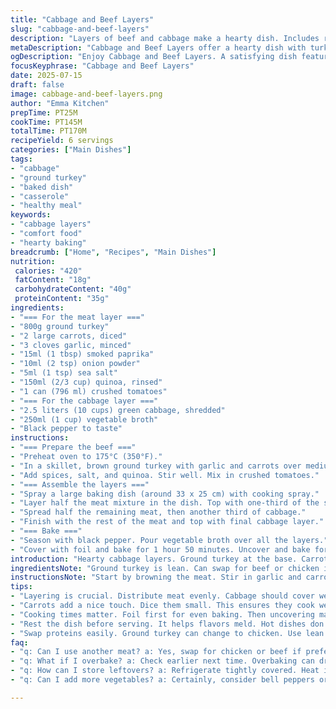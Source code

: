 ```yaml
---
title: "Cabbage and Beef Layers"
slug: "cabbage-and-beef-layers"
description: "Layers of beef and cabbage make a hearty dish. Includes rice and tomatoes for more texture. Cooking takes a while but it's mostly hands-off. Meat mixture, rice, and tomato chunks layered with cabbage. Bake covered, then uncovered for browning."
metaDescription: "Cabbage and Beef Layers offer a hearty dish with turkey, quinoa, and tomatoes. A comforting meal made with layers of goodness and baked to perfection."
ogDescription: "Enjoy Cabbage and Beef Layers. A satisfying dish featuring ground turkey, layered with quinoa, tomatoes, and tender cabbage. Perfect for family dinners."
focusKeyphrase: "Cabbage and Beef Layers"
date: 2025-07-15
draft: false
image: cabbage-and-beef-layers.png
author: "Emma Kitchen"
prepTime: PT25M
cookTime: PT145M
totalTime: PT170M
recipeYield: 6 servings
categories: ["Main Dishes"]
tags:
- "cabbage"
- "ground turkey"
- "baked dish"
- "casserole"
- "healthy meal"
keywords:
- "cabbage layers"
- "comfort food"
- "hearty baking"
breadcrumb: ["Home", "Recipes", "Main Dishes"]
nutrition: 
 calories: "420"
 fatContent: "18g"
 carbohydrateContent: "40g"
 proteinContent: "35g"
ingredients:
- "=== For the meat layer ==="
- "800g ground turkey"
- "2 large carrots, diced"
- "3 cloves garlic, minced"
- "15ml (1 tbsp) smoked paprika"
- "10ml (2 tsp) onion powder"
- "5ml (1 tsp) sea salt"
- "150ml (2/3 cup) quinoa, rinsed"
- "1 can (796 ml) crushed tomatoes"
- "=== For the cabbage layer ==="
- "2.5 liters (10 cups) green cabbage, shredded"
- "250ml (1 cup) vegetable broth"
- "Black pepper to taste"
instructions:
- "=== Prepare the beef ==="
- "Preheat oven to 175°C (350°F)."
- "In a skillet, brown ground turkey with garlic and carrots over medium heat."
- "Add spices, salt, and quinoa. Stir well. Mix in crushed tomatoes."
- "=== Assemble the layers ==="
- "Spray a large baking dish (around 33 x 25 cm) with cooking spray."
- "Layer half the meat mixture in the dish. Top with one-third of the shredded cabbage."
- "Spread half the remaining meat, then another third of cabbage."
- "Finish with the rest of the meat and top with final cabbage layer."
- "=== Bake ==="
- "Season with black pepper. Pour vegetable broth over all the layers."
- "Cover with foil and bake for 1 hour 50 minutes. Uncover and bake for additional 30 minutes."
introduction: "Hearty cabbage layers. Ground turkey at the base. Carrots add sweetness. Cabbage holds everything. Easy layering. Takes some time to bake. Flavor deepens as it cooks. Broth adds moisture. Great for dinner."
ingredientsNote: "Ground turkey is lean. Can swap for beef or chicken if needed. Quinoa serves as great filler. Rinsing quinoa is key. Shredded cabbage can be tough. Use fresh for best results. Cabbage will soften in baking. Season layers well to balance."
instructionsNote: "Start by browning the meat. Stir in garlic and carrots. Mix in quinoa next. Add crushed tomatoes. Layer carefully in the baking dish. Cover for the first part. Uncover to brown the top layer. Let it rest before serving. It will be hot!"
tips:
- "Layering is crucial. Distribute meat evenly. Cabbage should cover well. Don’t rush. Let the layers sit. Broth will add moisture. Avoid dry spots. Broth is key for flavor too. Consider using more broth based on taste."
- "Carrots add a nice touch. Dice them small. This ensures they cook well. Sweetness balances the savory. Fresh ingredients really matter. Use seasonal cabbage. Older cabbage can be tougher."
- "Cooking times matter. Foil first for even baking. Then uncovering makes it brown. Check halfway. If cooking uneven, rotate the dish. Oven variations found. Know your oven's quirks."
- "Rest the dish before serving. It helps flavors meld. Hot dishes don't slice well. Wait 10-15 minutes. It cools slightly. Also easier to handle. Consider the heat when serving."
- "Swap proteins easily. Ground turkey can change to chicken. Use lean meats for healthier options. Beef offers richer flavor. Adjust spices slightly with each type."
faq:
- "q: Can I use another meat? a: Yes, swap for chicken or beef if preferred. Be aware of flavor changes. Adjust seasonings based on meat. Lean meats like turkey work best."
- "q: What if I overbake? a: Check earlier next time. Overbaking can dry out layers. Cover again if browning too fast. Monitor closely during last half hour."
- "q: How can I store leftovers? a: Refrigerate tightly covered. Heat in oven or microwave later. Consider freezer for longer storage. But don't freeze the cooked dish, rather pack layers separately."
- "q: Can I add more vegetables? a: Certainly, consider bell peppers or zucchini. Chop them small for even cooking. Adjust layering as needed. More veggies will also add moisture."

---
```


